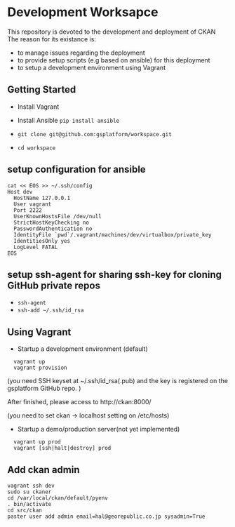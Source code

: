 # Development Worksapce

This repository is devoted to the development and deployment of CKAN
The reason for its existance is:

* to manage issues regarding the deployment
* to provide setup scripts (e.g based on ansible) for this deployment
* to setup a development environment using Vagrant

## Getting Started

* Install Vagrant
* Install Ansible `pip install ansible`

* `git clone git@github.com:gsplatform/workspace.git`
* `cd workspace`

## setup configuration for ansible

```
cat << EOS >> ~/.ssh/config
Host dev
  HostName 127.0.0.1
  User vagrant
  Port 2222
  UserKnownHostsFile /dev/null
  StrictHostKeyChecking no
  PasswordAuthentication no
  IdentityFile `pwd`/.vagrant/machines/dev/virtualbox/private_key
  IdentitiesOnly yes
  LogLevel FATAL
EOS
```

## setup ssh-agent for sharing ssh-key for cloning GitHub private repos

* `ssh-agent`
* `ssh-add ~/.ssh/id_rsa`

## Using Vagrant

* Startup a development environment (default)

```
  vagrant up
  vagrant provision
```


(you need SSH keyset at ~/.ssh/id_rsa(.pub) and the key is registered on the gsplatform GitHub repo. )

After finished, please access to http://ckan:8000/

(you need to set ckan -> localhost setting on /etc/hosts)

* Startup a demo/production server(not yet implemented)

```
  vagrant up prod
  vagrant [ssh|halt|destroy] prod
```

## Add ckan admin

```
vagrant ssh dev
sudo su ckaner
cd /var/local/ckan/default/pyenv
. bin/activate
cd src/ckan
paster user add admin email=hal@georepublic.co.jp sysadmin=True
```

